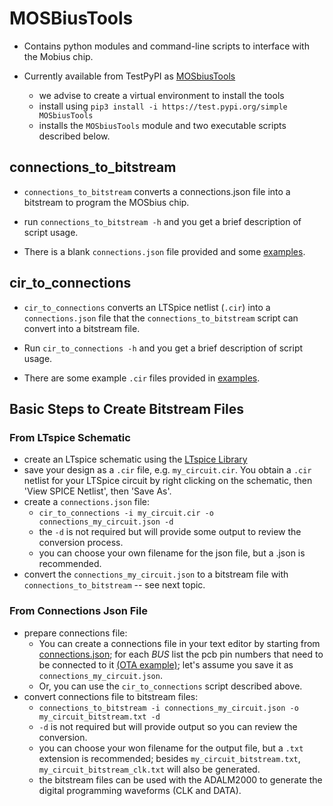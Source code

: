 # MOSBiusTools

* Contains python modules and command-line scripts to interface with the Mobius chip. 

* Currently available from TestPyPI as [MOSbiusTools](https://test.pypi.org/project/MOSbiusTools)
  - we advise to create a virtual environment to install the tools
  - install using `pip3 install -i https://test.pypi.org/simple MOSbiusTools`
  - installs the `MOSbiusTools` module and two executable scripts described below.




## connections_to_bitstream

*  `connections_to_bitstream` converts a connections.json file into a bitstream to program the MOSbius chip.

* run `connections_to_bitstream -h` and you get a brief description of
  script usage. 
  
* There is a blank `connections.json` file provided and some [examples](./MOSbiusTools/scripts/examples_connections/). 

## cir_to_connections

*  `cir_to_connections` converts an LTSpice netlist (`.cir`)
  into a `connections.json` file that the `connections_to_bitstream`
  script can convert into a bitstream file. 

* Run `cir_to_connections -h` and you get a brief description of
  script usage. 
  
* There are some example `.cir` files provided in
  [examples](./MOSbiusTools/scripts/examples_cir). 

## Basic Steps to Create Bitstream Files

### From LTspice Schematic
* create an LTspice schematic using the [LTspice Library](../LTspice)
* save your design as a `.cir` file, e.g. `my_circuit.cir`. You obtain a `.cir`
  netlist for your LTSpice circuit by right clicking on the schematic,
  then 'View SPICE Netlist', then 'Save As'. 
* create a `connections.json` file:
  - `cir_to_connections -i my_circuit.cir -o connections_my_circuit.json -d`
  - the `-d` is not required but will provide some output to review the conversion process.
  - you can choose your own filename for the json file, but a .json is recommended.
* convert the `connections_my_circuit.json` to a bitstream file with `connections_to_bitstream` -- see next topic.

### From Connections Json File
* prepare connections file:
  - You can create a connections file in your text editor by starting from [connections.json](./MOSbiusTools/scripts/examples_connections/connections.json); for each *BUS* list the pcb pin numbers that need to be connected to it [(OTA example)](./MOSbiusTools/scripts/examples_connections/connections_Miller_OTA_pin.json); let's assume you save it as `connections_my_circuit.json`. 
  - Or, you can use the `cir_to_connections` script described above.
* convert connections file to bitstream files:
  - `connections_to_bitstream -i connections_my_circuit.json -o my_circuit_bitstream.txt -d`
  - `-d` is not required but will provide output so you can review the conversion.
  - you can choose your won filename for the output file, but a `.txt` extension is recommended; besides `my_circuit_bitstream.txt`, `my_circuit_bitstream_clk.txt` will also be generated.
  - the bitstream files can be used with the ADALM2000 to generate the digital programming waveforms (CLK and DATA).
